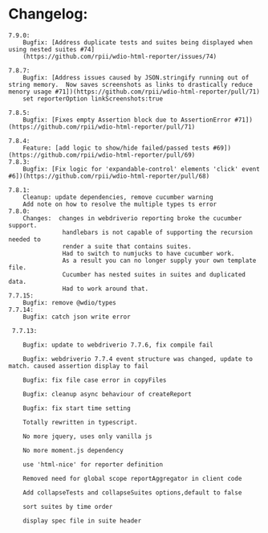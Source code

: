 # Changelog:  
    7.9.0:
        Bugfix: [Address duplicate tests and suites being displayed when using nested suites #74] 
        (https://github.com/rpii/wdio-html-reporter/issues/74)
        
    7.8.7:
        Bugfix: [Address issues caused by JSON.stringify running out of string memory.  Now saves screenshots as links to drastically reduce menory usage #71])(https://github.com/rpii/wdio-html-reporter/pull/71)
        set reporterOption linkScreenshots:true

    7.8.5:
        Bugfix: [Fixes empty Assertion block due to AssertionError #71])(https://github.com/rpii/wdio-html-reporter/pull/71)

    7.8.4:
        Feature: [add logic to show/hide failed/passed tests #69])(https://github.com/rpii/wdio-html-reporter/pull/69)
    7.8.3:
        Bugfix: [Fix logic for 'expandable-control' elements 'click' event #6])(https://github.com/rpii/wdio-html-reporter/pull/68)

    7.8.1:
        Cleanup: update dependencies, remove cucumber warning 
        Add note on how to resolve the multiple types ts error
    7.8.0:
        Changes:  changes in webdriverio reporting broke the cucumber support.
                   handlebars is not capable of supporting the recursion needed to 
                   render a suite that contains suites.
                   Had to switch to numjucks to have cucumber work.
                   As a result you can no longer supply your own template file.
                   Cucumber has nested suites in suites and duplicated data.
                   Had to work around that.
    7.7.15:
        Bugfix: remove @wdio/types  
    7.7.14:
        Bugfix: catch json write error  

     7.7.13:

        Bugfix: update to webdriverio 7.7.6, fix compile fail  
    
        Bugfix: webdriverio 7.7.4 event structure was changed, update to match. caused assertion display to fail  
    
        Bugfix: fix file case error in copyFiles  
    
        Bugfix: cleanup async behaviour of createReport    
    
        Bugfix: fix start time setting
        
        Totally rewritten in typescript.
        
        No more jquery, uses only vanilla js
    
        No more moment.js dependency
    
        use 'html-nice' for reporter definition
        
        Removed need for global scope reportAggregator in client code
    
        Add collapseTests and collapseSuites options,default to false
    
        sort suites by time order
        
        display spec file in suite header
